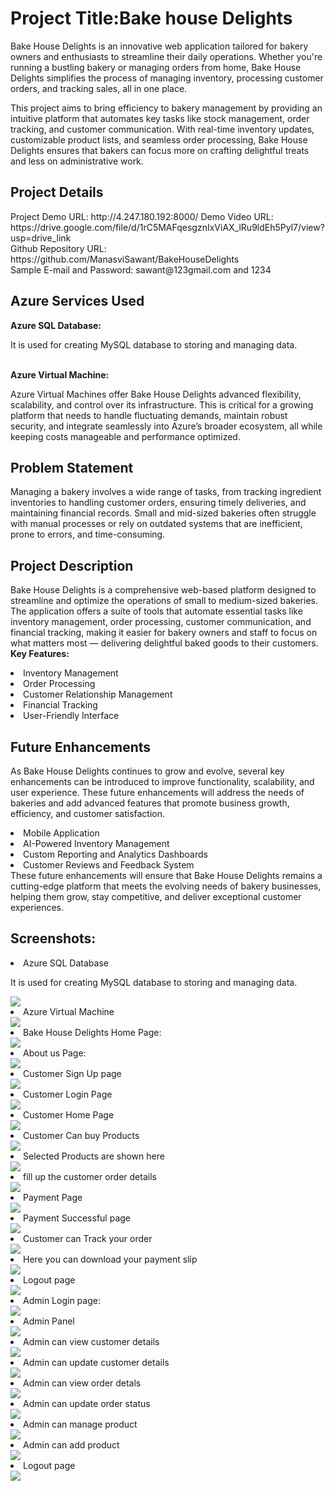 <h1>Project Title:Bake house Delights</h1>
<p>Bake House Delights is an innovative web application tailored for bakery owners and enthusiasts to streamline their daily operations. Whether you're running a bustling bakery or managing orders from home, Bake House Delights simplifies the process of managing inventory, processing customer orders, and tracking sales, all in one place.

This project aims to bring efficiency to bakery management by providing an intuitive platform that automates key tasks like stock management, order tracking, and customer communication. With real-time inventory updates, customizable product lists, and seamless order processing, Bake House Delights ensures that bakers can focus more on crafting delightful treats and less on administrative work.</p>
<h2>Project Details</h2>
<p>Project Demo URL: http://4.247.180.192:8000/
Demo Video URL: https://drive.google.com/file/d/1rC5MAFqesgznIxViAX_lRu9ldEh5Pyl7/view?usp=drive_link
<br>
Github Repository URL: https://github.com/ManasviSawant/BakeHouseDelights
<br>
Sample E-mail and Password: sawant@123gmail.com and 1234
</p>
<h2>Azure Services Used</h2>
<p><b>Azure SQL Database:</b></p>
It is used for creating MySQL database to storing and managing data.
<br><br>
<p><b>Azure Virtual Machine:</b></p>
Azure Virtual Machines offer Bake House Delights advanced flexibility, scalability, and control over its infrastructure. This is critical for a growing platform that needs to handle fluctuating demands, maintain robust security, and integrate seamlessly into Azure’s broader ecosystem, all while keeping costs manageable and performance optimized.
<h2>Problem Statement</h2>
<p>Managing a bakery involves a wide range of tasks, from tracking ingredient inventories to handling customer orders, ensuring timely deliveries, and maintaining financial records. Small and mid-sized bakeries often struggle with manual processes or rely on outdated systems that are inefficient, prone to errors, and time-consuming.</p>
<h2>Project Description</h2>
<p>Bake House Delights is a comprehensive web-based platform designed to streamline and optimize the operations of small to medium-sized bakeries. The application offers a suite of tools that automate essential tasks like inventory management, order processing, customer communication, and financial tracking, making it easier for bakery owners and staff to focus on what matters most — delivering delightful baked goods to their customers.
<b>Key Features:</b>
<li>Inventory Management</li>
<li>Order Processing</li>
<li>Customer Relationship Management</li>
<li>Financial Tracking</li>
<li>User-Friendly Interface</li>
</p>
<h2>Future Enhancements</h2>
<p>As Bake House Delights continues to grow and evolve, several key enhancements can be introduced to improve functionality, scalability, and user experience. These future enhancements will address the needs of bakeries and add advanced features that promote business growth, efficiency, and customer satisfaction.
<li>Mobile Application</li>
<li>AI-Powered Inventory Management</li>
<li>Custom Reporting and Analytics Dashboards</li>
<li>Customer Reviews and Feedback System</li>
These future enhancements will ensure that Bake House Delights remains a cutting-edge platform that meets the evolving needs of bakery businesses, helping them grow, stay competitive, and deliver exceptional customer experiences.
</p>
<h2>Screenshots:</h2>
<li>Azure SQL Database</li>
<p>It is used for creating MySQL database to storing and managing data.</p>
<img src="static/Database.png">
<li>Azure Virtual Machine</li>
<img src="static/Virtual-machine.png">
<li>Bake House Delights Home Page:</li>
<img src="static/Homepage.png">
<li>About us Page:</li>
<img src="static/aboutus.png">
<li>Customer Sign Up page</li>
<img src="static/C-signup.png">
<li>Customer Login Page</li>
<img src="static/C-Login.png">
<li>Customer Home Page</li>
<img src="static/C-home.png">
<li>Customer Can buy Products</li>
<img src="static/add-to-cart.png">
<li>Selected Products are shown here</li>
<img src="static/cart.png">
<li>fill up the customer order details</li>
<img src="static/C-address.png">
<li>Payment Page</li>
<img src="static/C-pay.png">
<li>Payment Successful page </li>
<img src="static/pay-successful.png">
<li>Customer can Track your order </li>
<img src="static/my-order.png">
<li>Here you can download your payment slip</li>
<img src="static/invoice.png">
<li>Logout page</li>
<img src="static/logout.png">
<li>Admin Login page:</li>
<img src="static/Admin-login.png">
<li>Admin Panel</li>
<img src="static/admin-panel.png">
<li>Admin can view customer details</li>
<img src="static/view-customer.png">
<li>Admin can update customer details</li>
<img src="static/update-c-details.png">
<li>Admin can view order detals</li>
<img src="static/view-order.png">
<li>Admin can update order status</li>
<img src="static/upadate-orderstatus.png">
<li>Admin can manage product</li>
<img src="static/manage-product.png">
<li>Admin can add product</li>
<img src="static/add-product.png">
<li>Logout page</li>
<img src="static/logout.png">
